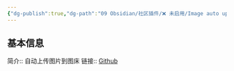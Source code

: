 ```yaml
---
{"dg-publish":true,"dg-path":"09 Obsidian/社区插件/❌ 未启用/Image auto upload.md","permalink":"/09 Obsidian/社区插件/❌ 未启用/Image auto upload/","created":"2025-07-31","updated":"2025-07-31"}
---
```



## 基本信息

简介:: 自动上传图片到图床
链接:: [Github](https://github.com/renmu123/obsidian-image-auto-upload-plugin)